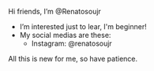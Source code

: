 Hi friends, I’m @Renatosoujr
- I’m interested just to lear, I'm beginner! 
- My social medias are these: 
  - Instagram: @renatosoujr
 
 All this is new for me, so have patience.

<!---
Renatosoujr/Renatosoujr is a ✨ special ✨ repository because its `README.md` (this file) appears on your GitHub profile.
You can click the Preview link to take a look at your changes.
--->
